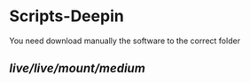 # Scripts-Deepin

You need download manually the software to the correct folder

## *live/live/mount/medium*